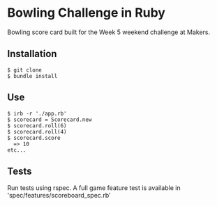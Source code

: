 # Bowling Challenge in Ruby

Bowling score card built for the Week 5 weekend challenge at Makers.

## Installation

```
$ git clone 
$ bundle install
```

## Use

```
$ irb -r './app.rb'
$ scorecard = Scorecard.new
$ scorecard.roll(6)
$ scorecard.roll(4)
$ scorecard.score
  => 10
etc...
```

## Tests

Run tests using rspec. A full game feature test is available in 'spec/features/scoreboard_spec.rb'